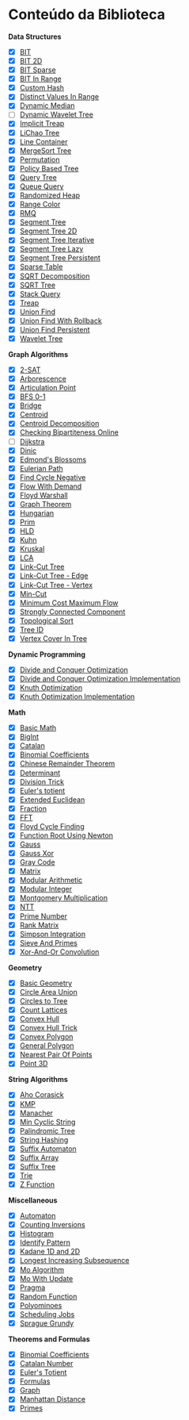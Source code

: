 # Conteúdo da Biblioteca

**Data Structures**
- [x] [BIT](code/data_structures/bit.h)
- [x] [BIT 2D](code/data_structures/bit2d.h)
- [x] [BIT Sparse](code/data_structures/bit2d_sparse.h)
- [x] [BIT In Range](code/data_structures/bit_range.h)
- [x] [Custom Hash](code/data_structures/custom_hash.h)
- [x] [Distinct Values In Range](code/data_structures/distinct_values_in_range.h)
- [x] [Dynamic Median](code/data_structures/dynamic_median.h) 
- [ ] [Dynamic Wavelet Tree](code/data_structures/dynamic_wavelet_tree.h)
- [x] [Implicit Treap](code/data_structures/implicit_treap.h)
- [x] [LiChao Tree](code/data_structures/lichao_tree.h)
- [x] [Line Container](code/data_structures/line_container.h)
- [x] [MergeSort Tree](code/data_structures/merge_sort_tree.h)
- [x] [Permutation](code/data_structures/permutation.h)
- [x] [Policy Based Tree](code/data_structures/policy_based_tree.h)
- [x] [Query Tree](code/data_structures/query_tree.h)
- [x] [Queue Query](code/data_structures/queue_query.h)
- [x] [Randomized Heap](code/data_structures/randomized_heap.h)
- [x] [Range Color](code/data_structures/range_color.h)
- [x] [RMQ](code/data_structures/rmq.h)
- [x] [Segment Tree](code/data_structures/segment_tree.h)
- [x] [Segment Tree 2D](code/data_structures/segment_tree_2d.h)
- [x] [Segment Tree Iterative](code/data_structures/segment_tree_iterative.h)
- [x] [Segment Tree Lazy](code/data_structures/segment_tree_lazy.h)
- [x] [Segment Tree Persistent](code/data_structures/segment_tree_persistent.h)
- [x] [Sparse Table](code/data_structures/sparse_table.h)
- [x] [SQRT Decomposition](code/data_structures/sqrt_decomposition.h)
- [x] [SQRT Tree](code/data_structures/sqrt_tree.h)
- [x] [Stack Query](code/data_structures/stack_query.h)
- [x] [Treap](code/data_structures/treap.h)
- [x] [Union Find](code/data_structures/union_find.h)
- [x] [Union Find With Rollback](code/data_structures/union_find_with_rollback.h)
- [x] [Union Find Persistent](code/data_structures/union_find_persistent.h)
- [x] [Wavelet Tree](code/data_structures/wavelet_tree.h)

**Graph Algorithms**
- [x] [2-SAT](code/graph/2_sat.h)
- [x] [Arborescence](code/graph/arborescence.h)
- [x] [Articulation Point](code/graph/articulation_point.h)
- [x] [BFS 0-1](code/graph/bfs01.h)
- [x] [Bridge](code/graph/bridge.h)
- [x] [Centroid](code/graph/centroid.h)
- [x] [Centroid Decomposition](code/graph/centroid_decomposition.h)
- [x] [Checking Bipartiteness Online](code/graph/checking_bipartiteness_online.h)
- [ ] [Dijkstra](code/graph/dijkstra.h)
- [x] [Dinic](code/graph/dinic.h)
- [x] [Edmond's Blossoms](code/graph/edmond_blossoms.h)
- [x] [Eulerian Path](code/graph/eulerian_path.h)
- [x] [Find Cycle Negative](code/graph/find_cycle_negative.h)
- [x] [Flow With Demand](code/graph/flow_with_demand.h)
- [x] [Floyd Warshall](code/graph/floyd_warshall.h)
- [x] [Graph Theorem](code/graph/graph_theorem.h)
- [x] [Hungarian](code/graph/hungarian.h)
- [x] [Prim](code/graph/prim.h)
- [x] [HLD](code/graph/hld.h)
- [x] [Kuhn](code/graph/kuhn.h)
- [x] [Kruskal](code/graph/kruskal.h)
- [x] [LCA](code/graph/lca.h)
- [x] [Link-Cut Tree](code/graph/lct.h)
- [x] [Link-Cut Tree - Edge](code/graph/lct_edge.h)
- [x] [Link-Cut Tree - Vertex](code/graph/lct_vertex.h)
- [x] [Min-Cut](code/graph/mincut.h)
- [x] [Minimum Cost Maximum Flow](code/graph/minimum_cost_maximum_flow.h)
- [x] [Strongly Connected Component](code/graph/strongly_connected_component.h)
- [x] [Topological Sort](code/graph/topological_sort.h)
- [x] [Tree ID](code/graph/tree_id.h)
- [x] [Vertex Cover In Tree](code/graph/vertex_cover_in_tree.h)

**Dynamic Programming**
- [x] [Divide and Conquer Optimization](code/dynamic_programming/dc_optimization.tex)
- [x] [Divide and Conquer Optimization Implementation](code/dynamic_programming/dc_optimization.h)
- [x] [Knuth Optimization](code/dynamic_programming/knuth_optimization.tex)
- [x] [Knuth Optimization Implementation](code/dynamic_programming/knuth_optimization.h)

**Math**
- [x] [Basic Math](code/math/basic_math.h)
- [x] [BigInt](code/math/bigint.h)
- [x] [Catalan](code/math/catalan.h)
- [x] [Binomial Coefficients](code/math/binomial_coefficients.h)
- [x] [Chinese Remainder Theorem](code/math/chinese_remainder_theorem.h)
- [x] [Determinant](code/math/determinant.h)
- [x] [Division Trick](code/math/division_trick.h)
- [x] [Euler's totient](code/math/eulers_totient.h)
- [x] [Extended Euclidean](code/math/extended_euclidean.h)
- [x] [Fraction](code/math/fraction.h)
- [x] [FFT](code/math/fft.h)
- [x] [Floyd Cycle Finding](code/math/floyd_cycle_finding.h)
- [x] [Function Root Using Newton](code/math/function_root_using_newton.h)
- [x] [Gauss](code/math/gauss.h)
- [x] [Gauss Xor](code/math/gauss_xor.h)
- [x] [Gray Code](code/math/gray_code.h)
- [x] [Matrix](code/math/matrix.h)
- [x] [Modular Arithmetic](code/math/modular.h)
- [x] [Modular Integer](code/math/modular_int.h)
- [x] [Montgomery Multiplication](code/math/montgomery.h)
- [x] [NTT](code/math/ntt.h)
- [x] [Prime Number](code/math/prime.h)
- [x] [Rank Matrix](code/math/rank_matrix.h)
- [x] [Simpson Integration](code/math/simpson_integration.h)
- [x] [Sieve And Primes](code/math/sieve_and_primes.h)
- [x] [Xor-And-Or Convolution](code/math/xor_and_or_convolution.h)

**Geometry**
- [x] [Basic Geometry](code/geometry/basic_geometry.h)
- [x] [Circle Area Union](code/geometry/circle_area_union.h)
- [x] [Circles to Tree](code/geometry/circles_to_tree.h)
- [x] [Count Lattices](code/geometry/count_lattices.h)
- [x] [Convex Hull](code/geometry/convex_hull.h)
- [x] [Convex Hull Trick](code/geometry/convex_hull_trick.h)
- [x] [Convex Polygon](code/geometry/convex_polygon.h)
- [x] [General Polygon](code/geometry/general_polygon.h)
- [x] [Nearest Pair Of Points](code/geometry/nearest_pair_of_points.h)
- [x] [Point 3D](code/geometry/point3d.h)

**String Algorithms**
- [x] [Aho Corasick](code/strings/aho_corasick.h)
- [x] [KMP](code/strings/kmp.h)
- [x] [Manacher](code/strings/manacher.h)
- [x] [Min Cyclic String](code/strings/min_cyclic_string.h)
- [x] [Palindromic Tree](code/strings/eertree.h)
- [x] [String Hashing](code/strings/hashing.h)
- [x] [Suffix Automaton](code/strings/suffix_automaton.h)
- [x] [Suffix Array](code/strings/suffix_array.h)
- [x] [Suffix Tree](code/strings/suffix_tree.h)
- [x] [Trie](code/strings/trie.h)
- [x] [Z Function](code/strings/z_function.h)

**Miscellaneous**
- [x] [Automaton](code/miscellaneous/automaton.h)
- [x] [Counting Inversions](code/miscellaneous/counting_inversions.h)
- [x] [Histogram](code/miscellaneous/histogram.h)
- [x] [Identify Pattern](code/miscellaneous/identify_pattern.h)
- [x] [Kadane 1D and 2D](code/miscellaneous/kadane.h)
- [x] [Longest Increasing Subsequence](code/miscellaneous/lis.h)
- [x] [Mo Algorithm](code/miscellaneous/mo_algorithm.h)
- [x] [Mo With Update](code/miscellaneous/mo_with_update.h)
- [x] [Pragma](code/miscellaneous/pragma.h)
- [x] [Random Function](code/miscellaneous/random_function.h)
- [x] [Polyominoes](code/miscellaneous/polyominoes.h)
- [x] [Scheduling Jobs](code/miscellaneous/scheduling_jobs.h)
- [x] [Sprague Grundy](code/miscellaneous/sprague_grundy.h)

**Theorems and Formulas**
- [x] [Binomial Coefficients](code/theorems_and_formulas/binomial_coefficients.tex)
- [x] [Catalan Number](code/theorems_and_formulas/catalan_number.tex)
- [x] [Euler's Totient](code/theorems_and_formulas/eulers_totient.tex)
- [x] [Formulas](code/theorems_and_formulas/formulas.tex)
- [x] [Graph](code/theorems_and_formulas/graph.tex)
- [x] [Manhattan Distance](code/theorems_and_formulas/manhattan_distance.tex)
- [x] [Primes](code/theorems_and_formulas/primes.tex)